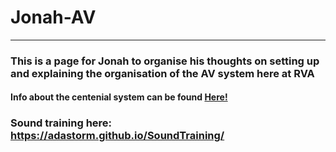 # Jonah-AV

---

### This is a page for Jonah to organise his thoughts on setting up and explaining the organisation of the AV system here at RVA

#### Info about the centenial system can be found [Here!](/Centenial)

### Sound training here: https://adastorm.github.io/SoundTraining/
